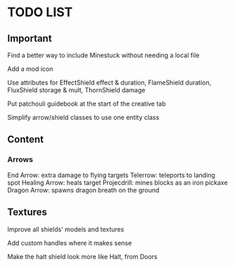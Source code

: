 # TODO LIST #

## Important ##

Find a better way to include Minestuck without needing a local file

Add a mod icon

Use attributes for EffectShield effect & duration, FlameShield duration, FluxShield storage & mult, ThornShield damage

Put patchouli guidebook at the start of the creative tab

Simplify arrow/shield classes to use one entity class

## Content ##

### Arrows ###

End Arrow: extra damage to flying targets
Telerrow: teleports to landing spot
Healing Arrow: heals target
Projecdrill: mines blocks as an iron pickaxe
Dragon Arrow: spawns dragon breath on the ground

## Textures ##

Improve all shields' models and textures

Add custom handles where it makes sense

Make the halt shield look more like Halt, from Doors
